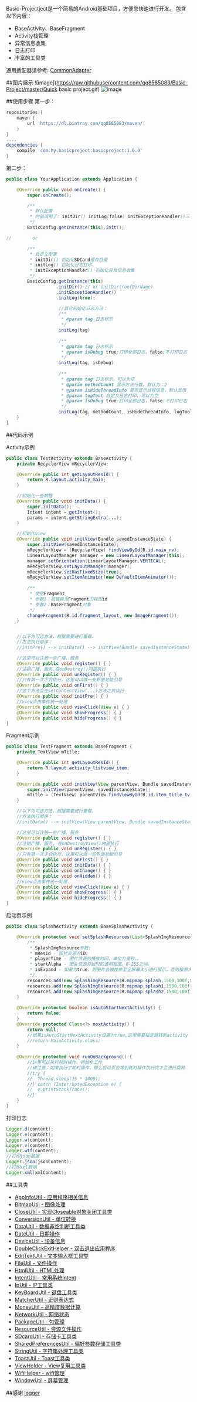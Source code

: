 Basic-Projectject是一个简易的Android基础项目，方便您快速进行开发。
包含以下内容：
- BaseActivity、BaseFragment
- Activity栈管理
- 异常信息收集
- 日志打印
- 丰富的工具类

通用适配器请参考: [CommonAdapter](https://github.com/qq8585083/CommonAdapter)

##图片展示
![image](https://raw.githubusercontent.com/qq8585083/Basic-Project/master/Quick basic project.gif)
![image](https://raw.githubusercontent.com/qq8585083/Basic-Project/master/Night.gif)

##使用步骤
第一步：
```gradle
repositories {
    maven {
        url 'https://dl.bintray.com/qq8585083/maven/'
    }
}
....
dependencies {
    compile 'com.hy.basicproject:basicproject:1.0.0'
}
```
第二步：
```java
public class YourApplication extends Application {

    @Override public void onCreate() {
        super.onCreate();

        /**
         * 默认配置
         * 内部调用了: initDir() initLog(false) initExceptionHandler()三个方法
         */
        BasicConfig.getInstance(this).init();

//        or

        /**
         * 自定义配置
         * initDir() 初始化SDCard缓存目录
         * initLog() 初始化日志打印
         * initExceptionHandler() 初始化异常信息收集
         */
        BasicConfig.getInstance(this)
                   .initDir() // or initDir(rootDirName)
                   .initExceptionHandler()
                   .initLog(true); 

                    //其它初始化日志方法：
                    /**
                     * @param tag 日志标示
                     */
                    initLog(tag)
                            
                    /**
                     * @param tag 日志标示
                     * @param isDebug true:打印全部日志，false:不打印日志
                     */
                    initLog(tag, isDebug)
            
                    /**
                     * @param tag 日志标示，可以为空
                     * @param methodCount 显示方法行数，默认为：2
                     * @param isHideThreadInfo 是否显示线程信息，默认显示
                     * @param logTool 自定义日志打印，可以为空
                     * @param isDebug true:打印全部日志，false:不打印日志
                     */
                    initLog(tag, methodCount, isHideThreadInfo, logTool, isDebug)
    }
}
```

##代码示例

Activity示例
```java
public class TestActivity extends BaseActivity {
    private RecyclerView mRecyclerView;

    @Override public int getLayoutResId() {
        return R.layout.activity_main;
    }

    //初始化一些数据
    @Override public void initData() {
        super.initData();
        Intent intent = getIntent();
        params = intent.getStringExtra(...);
    }

    //初始化view
    @Override public void initView(Bundle savedInstanceState) {
        super.initView(savedInstanceState);
        mRecyclerView = (RecyclerView) findViewById(R.id.main_rv);
        LinearLayoutManager manager = new LinearLayoutManager(this);
        manager.setOrientation(LinearLayoutManager.VERTICAL);
        mRecyclerView.setLayoutManager(manager);
        mRecyclerView.setHasFixedSize(true);
        mRecyclerView.setItemAnimator(new DefaultItemAnimator());
        
        /**
         * 使用Fragment
         * 参数1：被替换为Fragment的视图id
         * 参数2：BaseFragment对象
         */
        changeFragment(R.id.fragment_layout, new ImageFragment());
    }


    //以下为可选方法，根据需要进行重载.
    //方法执行顺序：
    //initPre() --> initData() --> initView(Bundle savedInstanceState) --> register()

    //这里可以注册一些广播、服务
    @Override public void register() { }
    //注销广播、服务,在onDestroy()内部执行
    @Override public void unRegister() { }
    //只有第一次才会执行，这里可以做一些界面功能引导
    @Override public void onFirst() { }
    //这个方法会在setContentView(...)方法之前执行
    @Override public void initPre() { }
    //view点击事件统一处理
    @Override public void viewClick(View v) { }
    @Override public void showProgress() { }
    @Override public void hideProgress() { }
}
```

Fragment示例
```java
public class TestFragment extends BaseFragment {
    private TextView mTitle;

    @Override public int getLayoutResId() {
        return R.layout.activity_listview_item;
    }

    @Override public void initView(View parentView, Bundle savedInstanceState) {
        super.initView(parentView, savedInstanceState);
        mTitle = (TextView) parentView.findViewById(R.id.item_title_tv);
    }

    //以下为可选方法，根据需要进行重载.
    //方法执行顺序：
    //initData() --> initView(View parentView, Bundle savedInstanceState) --> register()

    //这里可以注册一些广播、服务
    @Override public void register() { }
    //注销广播、服务, 在onDestroyView()内部执行
    @Override public void unRegister() { }
    //只有第一次才会执行，这里可以做一些界面功能引导
    @Override public void onFirst() { }
    @Override public void initData() { }
    @Override public void onChange() { }
    @Override public void onHidden() { }
    //view点击事件统一处理
    @Override public void viewClick(View v) { }
    @Override public void showProgress() { }
    @Override public void hideProgress() { }
}
```

启动页示例
```java
public class SplashActivity extends BaseSplashActivity {

    @Override protected void setSplashResources(List<SplashImgResource> resources) {
        /**
         * SplashImgResource参数:
         * mResId - 图片资源的ID。
         * playerTime - 图片资源的播放时间，单位为毫秒。。
         * startAlpha - 图片资源开始时的透明程度。0-255之间。
         * isExpand - 如果为true，则图片会被拉伸至全屏幕大小进行展示，否则按原大小展示。
         */
        resources.add(new SplashImgResource(R.mipmap.splash,1500,100f,true));
        resources.add(new SplashImgResource(R.mipmap.splash1,1500,100f,true));
        resources.add(new SplashImgResource(R.mipmap.splash2,1500,100f,true));
    }
    
    @Override protected boolean isAutoStartNextActivity() {
        return false;
    }
    @Override protected Class<?> nextActivity() {
        return null;
        //如果isAutoStartNextActivity设置为true,这里需要指定跳转的activity
        //return MainActivity.class;
    }
    
    @Override protected void runOnBackground() {
        //这里可以执行耗时操作、初始化工作
        //请注意：如果执行了耗时操作，那么启动页会等到耗时操作执行完才会进行跳转
        //try {
        //  Thread.sleep(15 * 1000);
        //} catch (InterruptedException e) {
        //  e.printStackTrace();
        //}
    }
}
```

打印日志
```java
Logger.d(content);
Logger.e(content);
Logger.w(content);
Logger.v(content);
Logger.wtf(content);
//打印json数据
Logger.json(jsonContent);
//打印xml数据
Logger.xml(xmlContent);
```

##工具类
* [AppInfoUtil - 应用程序相关信息](https://github.com/qq8585083/Basic-Project/blob/master/basicproject/src/main/java/com/hy/basicproject/utils/AppInfoUtil.java) <br/>
* [BitmapUtil - 图像处理](https://github.com/qq8585083/Basic-Project/blob/master/basicproject/src/main/java/com/hy/basicproject/utils/BitmapUtil.java) <br/>
* [CloseUtil - 实现Closeable对象关闭工具类](https://github.com/qq8585083/Basic-Project/blob/master/basicproject/src/main/java/com/hy/basicproject/utils/CloseUtil.java)<br/>
* [ConversionUtil - 单位转换](https://github.com/qq8585083/Basic-Project/blob/master/basicproject/src/main/java/com/hy/basicproject/utils/ConversionUtil.java)<br/>
* [DataUtil - 数据非空判断工具类](https://github.com/qq8585083/Basic-Project/blob/master/basicproject/src/main/java/com/hy/basicproject/utils/DataUtil.java)<br/>
* [DateUtil - 日期操作](https://github.com/qq8585083/Basic-Project/blob/master/basicproject/src/main/java/com/hy/basicproject/utils/DateUtil.java)<br/>
* [DeviceUtil - 设备信息](https://github.com/qq8585083/Basic-Project/blob/master/basicproject/src/main/java/com/hy/basicproject/utils/DeviceUtil.java)<br/>
* [DoubleClickExitHelper - 双击退出应用程序](https://github.com/qq8585083/Basic-Project/blob/master/basicproject/src/main/java/com/hy/basicproject/utils/DoubleClickExitHelper.java)<br/>
* [EditTextUtil - 文本输入框工具类](https://github.com/qq8585083/Basic-Project/blob/master/basicproject/src/main/java/com/hy/basicproject/utils/EditTextUtil.java)<br/>
* [FileUtil - 文件操作](https://github.com/qq8585083/Basic-Project/blob/master/basicproject/src/main/java/com/hy/basicproject/utils/FileUtil.java)<br/>
* [HtmlUtil - HTML处理](https://github.com/qq8585083/Basic-Project/blob/master/basicproject/src/main/java/com/hy/basicproject/utils/HtmlUtil.java)<br/>
* [IntentUtil - 常用系统Intent](https://github.com/qq8585083/Basic-Project/blob/master/basicproject/src/main/java/com/hy/basicproject/utils/IntentUtil.java)<br/>
* [IpUtil - IP工具类](https://github.com/qq8585083/Basic-Project/blob/master/basicproject/src/main/java/com/hy/basicproject/utils/IpUtil.java)<br/>
* [KeyBoardUtil - 键盘工具类](https://github.com/qq8585083/Basic-Project/blob/master/basicproject/src/main/java/com/hy/basicproject/utils/KeyBoardUtil.java)<br/>
* [MatcherUtil - 正则表达式](https://github.com/qq8585083/Basic-Project/blob/master/basicproject/src/main/java/com/hy/basicproject/utils/MatcherUtil.java)<br/>
* [MoneyUtil - 高精度数据计算](https://github.com/qq8585083/Basic-Project/blob/master/basicproject/src/main/java/com/hy/basicproject/utils/MoneyUtil.java)<br/>
* [NetworkUtil - 网络状态](https://github.com/qq8585083/Basic-Project/blob/master/basicproject/src/main/java/com/hy/basicproject/utils/NetworkUtil.java)<br/>
* [PackageUtil - 包管理](https://github.com/qq8585083/Basic-Project/blob/master/basicproject/src/main/java/com/hy/basicproject/utils/PackageUtil.java)<br/>
* [ResourceUtil - 资源文件操作](https://github.com/qq8585083/Basic-Project/blob/master/basicproject/src/main/java/com/hy/basicproject/utils/ResourceUtil.java)<br/>
* [SDcardUtil - 存储卡工具类](https://github.com/qq8585083/Basic-Project/blob/master/basicproject/src/main/java/com/hy/basicproject/utils/SDcardUtil.java)<br/>
* [SharedPreferencesUtil - 偏好参数存储工具类](https://github.com/qq8585083/Basic-Project/blob/master/basicproject/src/main/java/com/hy/basicproject/utils/SharedPreferencesUtil.java)<br/>
* [StringUtil - 字符串处理工具类](https://github.com/qq8585083/Basic-Project/blob/master/basicproject/src/main/java/com/hy/basicproject/utils/StringUtil.java)<br/>
* [ToastUtil - Toast工具类](https://github.com/qq8585083/Basic-Project/blob/master/basicproject/src/main/java/com/hy/basicproject/utils/ToastUtil.java)<br/>
* [ViewHolder - View复用工具类](https://github.com/qq8585083/Basic-Project/blob/master/basicproject/src/main/java/com/hy/basicproject/utils/ViewHolder.java)<br/>
* [WifiHelper - wifi管理](https://github.com/qq8585083/Basic-Project/blob/master/basicproject/src/main/java/com/hy/basicproject/utils/WifiHelper.java)<br/>
* [WindowUtil - 屏幕管理](https://github.com/qq8585083/Basic-Project/blob/master/basicproject/src/main/java/com/hy/basicproject/utils/WindowUtil.java)<br/>

##感谢
[logger](https://github.com/orhanobut/logger)
